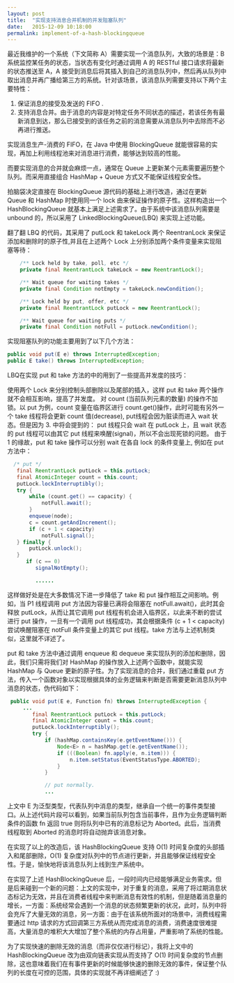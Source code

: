 ```yaml
---
layout: post
title:  "实现支持消息合并机制的并发阻塞队列"
date:   2015-12-09 10:18:00
permalink: implement-of-a-hash-blockingqueue
---
```


最近我维护的一个系统（下文简称 A）需要实现一个消息队列，大致的场景是：B系统监控某任务的状态，当状态有变化时通过调用 A 的 RESTful 接口请求将最新的状态推送至 A，A 接受到消息后将其插入到自己的消息队列中，然后再从队列中取出消息并再广播给第三方的系统。针对该场景，该消息队列需要支持以下两个主要特性：

1. 保证消息的接受及发送的 FIFO .
2. 支持消息合并。由于消息的内容是对特定任务不同状态的描述，若该任务有最新消息到达，那么已接受到的该任务之前的消息需要从消息队列中去除而不必再进行推送。

实现消息生产-消费的 FIFO，在 Java 中使用 BlockingQueue 就能很容易的实现，再加上利用线程池来对消息进行消费，能够达到较高的性能。

而要实现消息的合并就会麻烦一点，通常在 Queue 上更新某个元素需要遍历整个队列。而采用直接组合 HashMap + Queue 方式又不能保证线程安全性。

拍脑袋决定直接在 BlockingQueue 源代码的基础上进行改造，通过在更新 Queue 和 HashMap 时使用同一个 lock 由来保证操作的原子性。这样构造出一个 HashBlockingQueue 就基本上满足上述需求了。由于系统中该消息队列需要是 unbound 的，所以采用了 LinkedBlockingQueue(LBQ) 来实现上述功能。

翻了翻 LBQ 的代码，其采用了 putLock 和 takeLock 两个 ReentranLock 来保证添加和删除时的原子性,并且在上述两个 Lock 上分别添加两个条件变量来实现阻塞等待：

```java
    /** Lock held by take, poll, etc */
    private final ReentrantLock takeLock = new ReentrantLock();

    /** Wait queue for waiting takes */
    private final Condition notEmpty = takeLock.newCondition();

    /** Lock held by put, offer, etc */
    private final ReentrantLock putLock = new ReentrantLock();

    /** Wait queue for waiting puts */
    private final Condition notFull = putLock.newCondition();
```

实现阻塞队列的功能主要用到了以下几个方法：

```java
public void put(E e) throws InterruptedException;  
public E take() throws InterruptedException;  
```

LBQ在实现 put 和 take 方法的中的用到了一些提高并发度的技巧：

使用两个 Lock 来分别控制头部删除以及尾部的插入，这样 put 和 take 两个操作就不会相互影响，提高了并发度。
对 count (当前队列元素的数量) 的操作不加锁。以 put 为例，count 变量在临界区进行 count.get()操作，此时可能有另外一个 take 线程将会更新 count 值(decrease), put线程会因为脏读而进入 wait 状态。但是因为 3. 中将会提到的： put 线程只会 wait 在 putLock 上，且 wait 状态的 put 线程可以由其它 put 线程来唤醒(signal)，所以不会出现死锁的问题。
由于 1 的缘故，put 和 take 操作可以分别 wait 在各自 lock 的条件变量上, 例如在 put 方法中：

```java
  /* put */
   final ReentrantLock putLock = this.putLock;
   final AtomicInteger count = this.count;
   putLock.lockInterruptibly();
   try {   
       while (count.get() == capacity) {
           notFull.await();
       }
       enqueue(node);
       c = count.getAndIncrement();
       if (c + 1 < capacity)
           notFull.signal();
   } finally {
       putLock.unlock();
   }
      if (c == 0)
         signalNotEmpty();

         ......
```

这样做好处是在大多数情况下进一步降低了 take 和 put 操作相互之间影响。例如，当 P1 线程调用 put 方法因为容量已满将会阻塞在 notFull.await()，此时其会释放 putLock，从而让其它调用 put 线程有机会进入临界区，以此来不断的尝试进行 put 操作，一旦有一个调用 put 线程成功，其会根据条件 (c + 1 < capacity)尝试唤醒阻塞在 notFull 条件变量上的其它 put 线程。take 方法与上述机制类似，这里就不详述了。

put 和 take 方法中通过调用 enqueue 和 dequeue 来实现队列的添加和删除，因此，我们只需将我们对 HashMap 的操作放入上述两个函数中，就能实现 HashMap 与 Queue 更新的原子性。为了实现消息的合并，我们通过重载 put 方法，传入一个函数对象以实现根据具体的业务逻辑来判断是否需要更新消息队列中消息的状态，伪代码如下：

```java
 public void put(E e, Function fn) throws InterruptedException {
     ...
        final ReentrantLock putLock = this.putLock;
        final AtomicInteger count = this.count;
        putLock.lockInterruptibly();
        try {
            if (hashMap.containsKey(e.getEventName())) {
                Node<E> n = hashMap.get(e.getEventName());
                if (((Boolean) fn.apply(e, n.item))) {
                    n.item.setStatus(EventStatusType.ABORTED);
                }
            }

            // put normally.
            ...
```

上文中 E 为泛型类型，代表队列中消息的类型，继承自一个统一的事件类型接口。从上述代码片段可以看到，如果当前队列包含当前事件，且作为业务逻辑判断条件的函数 fn 返回 true 则将队列中已有的消息标记为 Aborted。此后，当消费线程取到 Aborted 的消息时将自动抛弃该消息对象。

在实现了以上的改造后，该 HashBlockingQueue 支持 O(1) 时间复杂度的头部插入和尾部删除，O(1) 复杂度对队列中的节点进行更新，并且能够保证线程安全性。于是，愉快地将该消息队列上线到生产系统中。

在实现了上述 HashBlockingQueue 后，一段时间内已经能够满足业务需求。但是后来碰到一个新的问题：上文的实现中，对于重复的消息，采用了将过期消息状态标记为无效，并且在消费者线程中来判断消息有效性的机制，但是随着消息量的增长，一方面：系统经常会遇到一个消息的状态频繁更新的状况，此时，队列中将会充斥了大量无效的消息，另一方面：由于在该系统所面对的场景中，消费线程需要通过 http 请求的方式回调第三方系统从而完成消息的消费，消费速度很难提高，大量消息的堆积大大增加了整个系统的内存占用量，严重影响了系统的性能。

为了实现快速的删除无效的消息（而非仅仅进行标记），我将上文中的 HashBlockingQueue 改为由双向链表实现从而支持了 O(1) 时间复杂度的节点删除，这也意味着我们在有事件更新的时候能够快速的删除无效的事件，保证整个队列的长度在可控的范围，具体的实现就不再详细阐述了 :)
